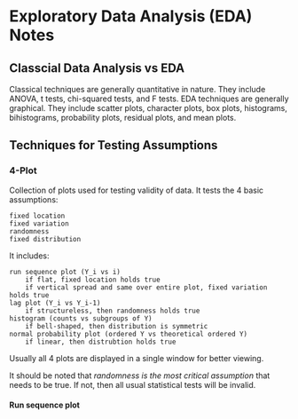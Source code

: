 # Exploratory Data Analysis (EDA) Notes

## Classcial Data Analysis vs EDA

Classical techniques are generally quantitative in nature. They include ANOVA, t tests, chi-squared tests, and F tests.  EDA techniques are generally graphical. They include scatter plots, character plots, box plots, histograms, bihistograms, probability plots, residual plots, and mean plots. 

## Techniques for Testing Assumptions

### 4-Plot
Collection of plots used for testing validity of data.  It tests the 4 basic assumptions: 

    fixed location
    fixed variation
    randomness
    fixed distribution

It includes:

    run sequence plot (Y_i vs i)
        if flat, fixed location holds true
        if vertical spread and same over entire plot, fixed variation holds true
    lag plot (Y_i vs Y_i-1)
        if structureless, then randomness holds true
    histogram (counts vs subgroups of Y)
        if bell-shaped, then distribution is symmetric
    normal probability plot (ordered Y vs theoretical ordered Y)
        if linear, then distrubtion holds true

Usually all 4 plots are displayed in a single window for better viewing.

It should be noted that *randomness is the most critical assumption* that needs to be true.  If not, then all usual statistical tests will be invalid.

#### Run sequence plot
